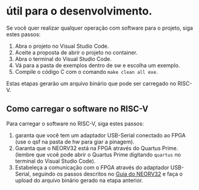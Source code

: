 # útil para o desenvolvimento.

Se você quer realizar qualquer operação com software para o projeto, siga estes passos:

1. Abra o projeto no Visual Studio Code.
2. Aceite a proposta de abrir o projeto no container.
3. Abra o terminal do Visual Studio Code.
4. Vá para a pasta de exemplos dentro de sw e escolha um exemplo.
5. Compile o código C com o comando `make clean all exe`.

Estas etapas gerarão um arquivo binário que pode ser carregado no RISC-V.

## Como carregar o software no RISC-V

Para carregar o software no RISC-V, siga estes passos:

1. garanta que você tem um adaptador USB-Serial conectado ao FPGA (use o qsf na pasta de hw para giar a pinagem).
2. Garanta que o NEORV32 está na FPGA através do Quartus Prime. (lembre que vcoê pode abrir o Quartus Prime digitando `quartus` no terminal do Visual Studio Code).
3. Estabeleça a comunicação com o FPGA através do adaptador USB-Serial, seguindo os passos descritos no [Guia do NEORV32](https://stnolting.github.io/neorv32/ug/#_uploading_and_starting_of_a_binary_executable_image_via_uart) e faça o upload do arquivo binário gerado na etapa anterior.